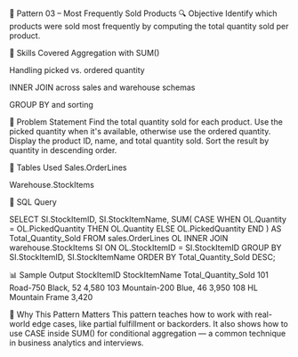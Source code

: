 📘 Pattern 03 – Most Frequently Sold Products
🔍 Objective
Identify which products were sold most frequently by computing the total quantity sold per product.

🧠 Skills Covered
Aggregation with SUM()

Handling picked vs. ordered quantity

INNER JOIN across sales and warehouse schemas

GROUP BY and sorting

🧾 Problem Statement
Find the total quantity sold for each product. Use the picked quantity when it's available, otherwise use the ordered quantity. Display the product ID, name, and total quantity sold. Sort the result by quantity in descending order.

🧱 Tables Used
Sales.OrderLines

Warehouse.StockItems

🧮 SQL Query

SELECT 
  SI.StockItemID, 
  SI.StockItemName,
  SUM(
    CASE 
      WHEN OL.Quantity = OL.PickedQuantity THEN OL.Quantity
      ELSE OL.PickedQuantity
    END
  ) AS Total_Quantity_Sold
FROM sales.OrderLines OL
INNER JOIN warehouse.StockItems SI
  ON OL.StockItemID = SI.StockItemID
GROUP BY SI.StockItemID, SI.StockItemName
ORDER BY Total_Quantity_Sold DESC;


📊 Sample Output
StockItemID	StockItemName	Total_Quantity_Sold
101	Road-750 Black, 52	4,580
103	Mountain-200 Blue, 46	3,950
108	HL Mountain Frame	3,420

🎯 Why This Pattern Matters
This pattern teaches how to work with real-world edge cases, like partial fulfillment or backorders. It also shows how to use CASE inside SUM() for conditional aggregation — a common technique in business analytics and interviews.
